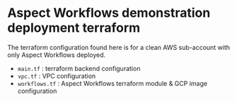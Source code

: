# Aspect Workflows demonstration deployment terraform

The terraform configuration found here is for a clean AWS sub-account with only Aspect Workflows deployed.

- `main.tf` : terraform backend configuration
- `vpc.tf` : VPC configuration
- `workflows.tf` : Aspect Workflows terraform module & GCP image configuration
